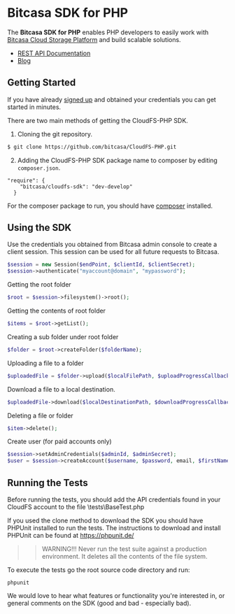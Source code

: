 # Bitcasa SDK for PHP
  
The **Bitcasa SDK for PHP** enables PHP developers to easily work with [Bitcasa Cloud Storage Platform](https://www.bitcasa.com/) and build scalable solutions.

* [REST API Documentation](https://www.bitcasa.com/cloudfs-api-docs/)
* [Blog](http://blog.bitcasa.com/) 

## Getting Started

If you have already [signed up](https://www.bitcasa.com/cloudfs/pricing) and obtained your credentials you can get started in minutes.

There are two main methods of getting the CloudFS-PHP SDK.

1. Cloning the git repository.

  ```bash
  $ git clone https://github.com/bitcasa/CloudFS-PHP.git
  ```
  
2. Adding the CloudFS-PHP SDK package name to composer by editing `composer.json`.

  ```
  "require": {
      "bitcasa/cloudfs-sdk": "dev-develop"
    }
  ```
For the composer package to run, you should have [composer](https://getcomposer.org/) installed.

## Using the SDK

Use the credentials you obtained from Bitcasa admin console to create a client session. This session can be used for all future requests to Bitcasa.

```php
$session = new Session($endPoint, $clientId, $clientSecret);
$session->authenticate("myaccount@domain", "mypassword");
```

Getting the root folder

```php
$root = $session->filesystem()->root();
```

Getting the contents of root folder

```php
$items = $root->getList();
```

Creating a sub folder under root folder

```php
$folder = $root->createFolder($folderName);
```
Uploading a file to a folder

```php
$uploadedFile = $folder->upload($localFilePath, $uploadProgressCallback, Exists::OVERWRITE);
```

Download a file to a local destination.

```php
$uploadedFile->download($localDestinationPath, $downloadProgressCallback);
```

Deleting a file or folder

```php
$item->delete();
```

Create user (for paid accounts only)

```php
$session->setAdminCredentials($adminId, $adminSecret);
$user = $session->createAccount($username, $password, email, $firstName, $lastName);
```

## Running the Tests

Before running the tests, you should add the API credentials found in your CloudFS account to the file \tests\BaseTest.php

If you used the clone method to download the SDK you should have PHPUnit installed to run the tests. The instructions to download and install PHPUnit can be found at https://phpunit.de/ 

>>WARNING!!! Never run the test suite against a production environment. It deletes all the contents of the file system.

To execute the tests go the root source code directory and run:
```
phpunit
```

We would love to hear what features or functionality you're interested in, or general comments on the SDK (good and bad - especially bad).

